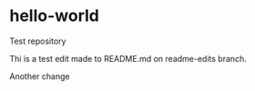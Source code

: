 # hello-world
Test repository

Thi is a test edit made to README.md on readme-edits branch.

Another change
